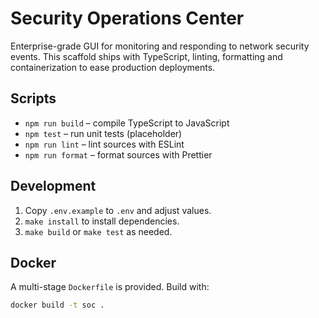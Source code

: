 # Security Operations Center

Enterprise-grade GUI for monitoring and responding to network security events. This scaffold ships with TypeScript, linting,
formatting and containerization to ease production deployments.

## Scripts
- `npm run build` – compile TypeScript to JavaScript
- `npm test` – run unit tests (placeholder)
- `npm run lint` – lint sources with ESLint
- `npm run format` – format sources with Prettier

## Development
1. Copy `.env.example` to `.env` and adjust values.
2. `make install` to install dependencies.
3. `make build` or `make test` as needed.

## Docker
A multi-stage `Dockerfile` is provided. Build with:
```sh
docker build -t soc .
```
